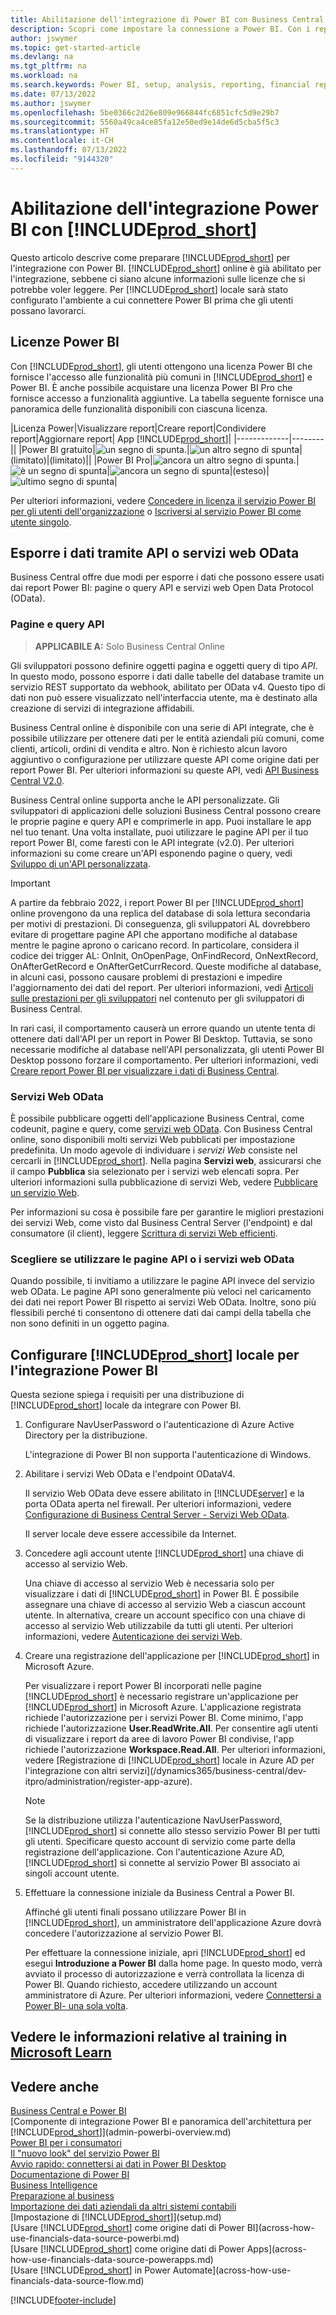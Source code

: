 ```yaml
---
title: Abilitazione dell'integrazione di Power BI con Business Central
description: Scopri come impostare la connessione a Power BI. Con i report Power BI puoi ottenere informazioni dettagliate, business intelligence e KPI dai dati di Business Central.
author: jswymer
ms.topic: get-started-article
ms.devlang: na
ms.tgt_pltfrm: na
ms.workload: na
ms.search.keywords: Power BI, setup, analysis, reporting, financial report, business intelligence, KPI
ms.date: 07/13/2022
ms.author: jswymer
ms.openlocfilehash: 5be0366c2d26e809e966844fc6851cfc5d9e29b7
ms.sourcegitcommit: 5560a49ca4ce85fa12e50ed9e14de6d5cba5f5c3
ms.translationtype: HT
ms.contentlocale: it-CH
ms.lasthandoff: 07/13/2022
ms.locfileid: "9144320"
---
```

# <a name="enabling-power-bi-integration-with-prod_short"></a>Abilitazione dell'integrazione Power BI con [!INCLUDE[prod_short](includes/prod_short.md)]

Questo articolo descrive come preparare [!INCLUDE[prod_short](includes/prod_short.md)] per l'integrazione con Power BI. [!INCLUDE[prod_short](includes/prod_short.md)] online è già abilitato per l'integrazione, sebbene ci siano alcune informazioni sulle licenze che si potrebbe voler leggere. Per [!INCLUDE[prod_short](includes/prod_short.md)] locale sarà stato configurato l'ambiente a cui connettere Power BI prima che gli utenti possano lavorarci.

## <a name="power-bi-licensing"></a><a name="license"></a>Licenze Power BI

Con [!INCLUDE[prod_short](includes/prod_short.md)], gli utenti ottengono una licenza Power BI che fornisce l'accesso alle funzionalità più comuni in [!INCLUDE[prod_short](includes/prod_short.md)] e Power BI. È anche possibile acquistare una licenza Power BI Pro che fornisce accesso a funzionalità aggiuntive. La tabella seguente fornisce una panoramica delle funzionalità disponibili con ciascuna licenza.

|Licenza Power|Visualizzare report|Creare report|Condividere report|Aggiornare report| App [!INCLUDE[prod_short](includes/prod_short.md)]|
|-------------|--------||
|Power BI gratuito|![un segno di spunta.](media/check.png)|![un altro segno di spunta](media/check.png)|(limitato)|(limitato)||
|Power BI Pro|![ancora un altro segno di spunta.](media/check.png)|![è un segno di spunta](media/check.png)|![ancora un segno di spunta](media/check.png)|(esteso)|![ultimo segno di spunta](media/check.png)|

Per ulteriori informazioni, vedere [Concedere in licenza il servizio Power BI per gli utenti dell'organizzazione](/power-bi/admin/service-admin-licensing-organization) o [Iscriversi al servizio Power BI come utente singolo](/power-bi/fundamentals/service-self-service-signup-for-power-bi).

## <a name="expose-data-through-api-or-odata-web-services"></a><a name="exposedata"></a>Esporre i dati tramite API o servizi web OData

Business Central offre due modi per esporre i dati che possono essere usati dai report Power BI: pagine o query API e servizi web Open Data Protocol (OData).

### <a name="api-pages-and-queries"></a>Pagine e query API

> **APPLICABILE A:** Solo Business Central Online

Gli sviluppatori possono definire oggetti pagina e oggetti query di tipo *API*. In questo modo, possono esporre i dati dalle tabelle del database tramite un servizio REST supportato da webhook, abilitato per OData v4. Questo tipo di dati non può essere visualizzato nell'interfaccia utente, ma è destinato alla creazione di servizi di integrazione affidabili.

Business Central online è disponibile con una serie di API integrate, che è possibile utilizzare per ottenere dati per le entità aziendali più comuni, come clienti, articoli, ordini di vendita e altro. Non è richiesto alcun lavoro aggiuntivo o configurazione per utilizzare queste API come origine dati per report Power BI. Per ulteriori informazioni su queste API, vedi [API Business Central V2.0](/dynamics365/business-central/dev-itpro/api-reference/v2.0/).

Business Central online supporta anche le API personalizzate. Gli sviluppatori di applicazioni delle soluzioni Business Central possono creare le proprie pagine e query API e comprimerle in app. Puoi installare le app nel tuo tenant. Una volta installate, puoi utilizzare le pagine API per il tuo report Power BI, come faresti con le API integrate (v2.0). Per ulteriori informazioni su come creare un'API esponendo pagine o query, vedi [Sviluppo di un'API personalizzata](/dynamics365/business-central/dev-itpro/developer/devenv-develop-custom-api).

> [!IMPORTANT]
> A partire da febbraio 2022, i report Power BI per [!INCLUDE[prod_short](includes/prod_short.md)] online provengono da una replica del database di sola lettura secondaria per motivi di prestazioni. Di conseguenza, gli sviluppatori AL dovrebbero evitare di progettare pagine API che apportano modifiche al database mentre le pagine aprono o caricano record. In particolare, considera il codice dei trigger AL: OnInit, OnOpenPage, OnFindRecord, OnNextRecord, OnAfterGetRecord e OnAfterGetCurrRecord. Queste modifiche al database, in alcuni casi, possono causare problemi di prestazioni e impedire l'aggiornamento dei dati del report. Per ulteriori informazioni, vedi [Articoli sulle prestazioni per gli sviluppatori](/dynamics365/business-central/dev-itpro/performance/performance-developer?branch=main#writing-efficient-web-services) nel contenuto per gli sviluppatori di Business Central.
>
> In rari casi, il comportamento causerà un errore quando un utente tenta di ottenere dati dall'API per un report in Power BI Desktop. Tuttavia, se sono necessarie modifiche al database nell'API personalizzata, gli utenti Power BI Desktop possono forzare il comportamento. Per ulteriori informazioni, vedi [Creare report Power BI per visualizzare i dati di Business Central](across-how-use-financials-data-source-powerbi.md#fixing-problems).

### <a name="odata-web-services"></a>Servizi Web OData

È possibile pubblicare oggetti dell'applicazione Business Central, come codeunit, pagine e query, come [servizi web OData](/dynamics365/business-central/dev-itpro/webservices/odata-web-services). Con Business Central online, sono disponibili molti servizi Web pubblicati per impostazione predefinita. Un modo agevole di individuare i *servizi Web* consiste nel cercarli in [!INCLUDE[prod_short](includes/prod_short.md)]. Nella pagina **Servizi web**, assicurarsi che il campo **Pubblica** sia selezionato per i servizi web elencati sopra. Per ulteriori informazioni sulla pubblicazione di servizi Web, vedere [Pubblicare un servizio Web](across-how-publish-web-service.md).

Per informazioni su cosa è possibile fare per garantire le migliori prestazioni dei servizi Web, come visto dal Business Central Server (l'endpoint) e dal consumatore (il client), leggere [Scrittura di servizi Web efficienti](/dynamics365/business-central/dev-itpro/performance/performance-developer#writing-efficient-web-services).

### <a name="choosing-whether-to-use-api-pages-or-odata-web-services"></a>Scegliere se utilizzare le pagine API o i servizi web OData

Quando possibile, ti invitiamo a utilizzare le pagine API invece del servizio web OData. Le pagine API sono generalmente più veloci nel caricamento dei dati nei report Power BI rispetto ai servizi Web OData. Inoltre, sono più flessibili perché ti consentono di ottenere dati dai campi della tabella che non sono definiti in un oggetto pagina.

## <a name="set-up-prod_short-on-premises-for-power-bi-integration"></a><a name="setup"></a>Configurare [!INCLUDE[prod_short](includes/prod_short.md)] locale per l'integrazione Power BI

Questa sezione spiega i requisiti per una distribuzione di [!INCLUDE[prod_short](includes/prod_short.md)] locale da integrare con Power BI.

1. Configurare NavUserPassword o l'autenticazione di Azure Active Directory per la distribuzione.

    L'integrazione di Power BI non supporta l'autenticazione di Windows.  

2. Abilitare i servizi Web OData e l'endpoint ODataV4.

    Il servizio Web OData deve essere abilitato in [!INCLUDE[server](includes/server.md)] e la porta OData aperta nel firewall. Per ulteriori informazioni, vedere [Configurazione di Business Central Server - Servizi Web OData](/dynamics365/business-central/dev-itpro/administration/configure-server-instance#ODataServices).

    Il server locale deve essere accessibile da Internet.

3. Concedere agli account utente [!INCLUDE[prod_short](includes/prod_short.md)] una chiave di accesso al servizio Web.

    Una chiave di accesso al servizio Web è necessaria solo per visualizzare i dati di [!INCLUDE[prod_short](includes/prod_short.md)] in Power BI. È possibile assegnare una chiave di accesso al servizio Web a ciascun account utente. In alternativa, creare un account specifico con una chiave di accesso al servizio Web utilizzabile da tutti gli utenti. Per ulteriori informazioni, vedere [Autenticazione dei servizi Web](/dynamics365/business-central/dev-itpro/webservices/web-services-authentication#generate-a-web-service-access-key).

    <!--
    > [!IMPORTANT]
    > With [!INCLUDE[prod_short](../developer/includes/prod_short.md)] online, the use of access keys (Basic Auth) for web service authentication is [deprecated](/dynamics365/business-central/dev-itpro/upgrade/deprecated-features-w1#accesskeys). We recommend that you use OAuth2 instead. For more information, see [Use OAuth to Authorize Business Central Web Services](/dynamics365/business-central/dev-itpro/webservices/authenticate-web-services-using-oauth).-->

4. Creare una registrazione dell'applicazione per [!INCLUDE[prod_short](includes/prod_short.md)] in Microsoft Azure.

    Per visualizzare i report Power BI incorporati nelle pagine [!INCLUDE[prod_short](includes/prod_short.md)] è necessario registrare un'applicazione per [!INCLUDE[prod_short](includes/prod_short.md)] in Microsoft Azure. L'applicazione registrata richiede l'autorizzazione per i servizi Power BI. Come minimo, l'app richiede l'autorizzazione **User.ReadWrite.All**. Per consentire agli utenti di visualizzare i report da aree di lavoro Power BI condivise, l'app richiede l'autorizzazione **Workspace.Read.All**. Per ulteriori informazioni, vedere [Registrazione di [!INCLUDE[prod_short](includes/prod_short.md)] locale in Azure AD per l'integrazione con altri servizi](/dynamics365/business-central/dev-itpro/administration/register-app-azure).

    > [!NOTE]
    > Se la distribuzione utilizza l'autenticazione NavUserPassword, [!INCLUDE[prod_short](includes/prod_short.md)] si connette allo stesso servizio Power BI per tutti gli utenti. Specificare questo account di servizio come parte della registrazione dell'applicazione. Con l'autenticazione Azure AD, [!INCLUDE[prod_short](includes/prod_short.md)] si connette al servizio Power BI associato ai singoli account utente.

    <!-- Windows authentication can also be used but you can't get data from BC in Power BI -->
5. Effettuare la connessione iniziale da Business Central a Power BI.

    Affinché gli utenti finali possano utilizzare Power BI in [!INCLUDE[prod_short](includes/prod_short.md)], un amministratore dell'applicazione Azure dovrà concedere l'autorizzazione al servizio Power BI.

    Per effettuare la connessione iniziale, apri [!INCLUDE[prod_short](includes/prod_short.md)] ed esegui **Introduzione a Power BI** dalla home page. In questo modo, verrà avviato il processo di autorizzazione e verrà controllata la licenza di Power BI. Quando richiesto, accedere utilizzando un account amministratore di Azure. Per ulteriori informazioni, vedere [Connettersi a Power BI- una sola volta](across-working-with-powerbi.md#connect).


## <a name="see-related-training-at-microsoft-learn"></a>Vedere le informazioni relative al training in [Microsoft Learn](/learn/modules/Configure-powerbi-excel-dynamics-365-business-central/index)

## <a name="see-also"></a>Vedere anche

[Business Central e Power BI](admin-powerbi.md)  
[Componente di integrazione Power BI e panoramica dell'architettura per [!INCLUDE[prod_short](includes/prod_short.md)]](admin-powerbi-overview.md)  
[Power BI per i consumatori](/power-bi/consumer/end-user-consumer)  
[Il "nuovo look" del servizio Power BI](/power-bi/service-new-look)  
[Avvio rapido: connettersi ai dati in Power BI Desktop](/power-bi/desktop-quickstart-connect-to-data)  
[Documentazione di Power BI](/power-bi/)  
[Business Intelligence](bi.md)  
[Preparazione al business](ui-get-ready-business.md)  
[Importazione dei dati aziendali da altri sistemi contabili](across-import-data-configuration-packages.md)  
[Impostazione di [!INCLUDE[prod_short](includes/prod_short.md)]](setup.md)  
[Usare [!INCLUDE[prod_short](includes/prod_short.md)] come origine dati di Power BI](across-how-use-financials-data-source-powerbi.md)  
[Usare [!INCLUDE[prod_short](includes/prod_short.md)] come origine dati di Power Apps](across-how-use-financials-data-source-powerapps.md)  
[Usare [!INCLUDE[prod_short](includes/prod_short.md)] in Power Automate](across-how-use-financials-data-source-flow.md)  




[!INCLUDE[footer-include](includes/footer-banner.md)]